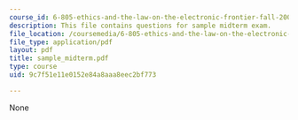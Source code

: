 ```yaml
---
course_id: 6-805-ethics-and-the-law-on-the-electronic-frontier-fall-2005
description: This file contains questions for sample midterm exam.
file_location: /coursemedia/6-805-ethics-and-the-law-on-the-electronic-frontier-fall-2005/9c7f51e11e0152e84a8aaa8eec2bf773_sample_midterm.pdf
file_type: application/pdf
layout: pdf
title: sample_midterm.pdf
type: course
uid: 9c7f51e11e0152e84a8aaa8eec2bf773

---
```

None